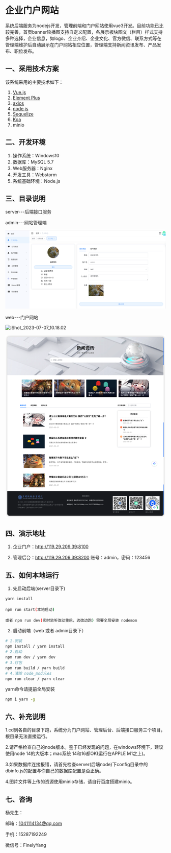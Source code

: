 #                                 企业门户网站

​     系统后端服务为nodejs开发，管理前端和门户网站使用vue3开发。目前功能已比较完善，首页banner轮播图支持自定义配置，各展示板块图文（栏目）样式支持多种选择，企业信息，如logo、企业介绍、企业文化、官方微信、联系方式等在管理端维护后自动展示在门户网站相应位置，管理端支持新闻资讯发布、产品发布、职位发布。

## 一、采用技术方案

该系统采用的主要技术如下：
1. [Vue.js](https://cn.vuejs.org/)
2. [Element Plus](https://element-plus.gitee.io/zh-CN/)
3. [axios](http://www.axios-js.com/zh-cn/docs/index.html)
4. [node.js](https://nodejs.org/zh-cn/docs/)
5. [Sequelize](https://www.sequelize.com.cn/)
6. [Koa](https://koa.bootcss.com/)
7. minio

## 二、开发环境

1. 操作系统：Windows10
2. 数据库：MySQL 5.7
3. Web服务器：Nginx 
4. 开发工具：Webstorm
5. 系统基础环境：Node.js

## 三、目录说明

server---后端接口服务

admin---网站管理端

![WX20230705-141751@2x](images/WX20230705-141751@2x.png)

web---门户网站

![iShot_2023-07-07_10.18.02](images/iShot_2023-07-07_10.18.02.png)



![iShot_2023-07-06_14.15.58](images/iShot_2023-07-06_14.15.58.png)

## 四、演示地址

1. 企业门户：http://119.29.209.39:8100

2. 管理后台：http://119.29.209.39:8200  账号：admin，密码：123456

## 五、如何本地运行

1. 先启动后端(server目录下)
```bash
yarn install

npm run start(本地启动)

或者 npm run dev(实时监听改动重启，边改边跑) 需要全局安装 nodemon
```
2. 启动前端（web 或者 admin目录下）
```bash
# 1.安装
npm install / yarn install
# 2.启动
npm run dev / yarn dev
# 3.打包
npm run build / yarn build
# 4.清除 node_modules
npm run clear / yarn clear
```
yarn命令请提前全局安装
```bash
npm i yarn -g
```

## 六、补充说明

1.cd到各自的目录下跑，系统分为门户网站、管理后台、后端接口服务三个项目，根目录无法直接运行。

2.请严格检查自己的node版本。鉴于已经发现的问题，在windows环境下，建议使用node 14的大版本；mac系统 14和16都OK(运行在APPLE M1之上)。

3.如果数据库连接报错，请首先检查server(后端node)下config目录中的dbinfo.js的配置与你自己的数据库配置是否正确。

4.图片文件等上传的资源使用minio存储，请自行百度搭建minio。

## 七、咨询

杨先生：

邮箱：[1041114134@qq.com](mailto:835487894@qq.com)

手机：15287192249

微信号：FinelyYang

